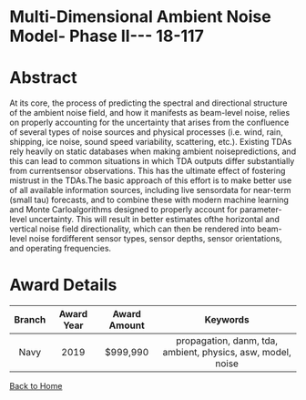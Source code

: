 
Multi-Dimensional Ambient Noise Model- Phase II--- 18-117
=========================================================

# Abstract


At its core, the process of predicting the spectral and directional structure of the ambient noise field, and how it manifests as beam-level noise, relies on properly accounting for the uncertainty that arises from the confluence of several types of noise sources and physical processes (i.e. wind, rain, shipping, ice noise, sound speed variability, scattering, etc.). Existing TDAs rely heavily on static databases when making ambient noisepredictions, and this can lead to common situations in which TDA outputs differ substantially from currentsensor observations. This has the ultimate effect of fostering mistrust in the TDAs.The basic approach of this effort is to make better use of all available information sources, including live sensordata for near-term (small tau) forecasts, and to combine these with modern machine learning and Monte Carloalgorithms designed to properly account for parameter-level uncertainty. This will result in better estimates ofthe horizontal and vertical noise field directionality, which can then be rendered into beam-level noise fordifferent sensor types, sensor depths, sensor orientations, and operating frequencies.  

# Award Details

|Branch|Award Year|Award Amount|Keywords|
| :---: | :---: | :---: | :---: |
|Navy|2019|$999,990|propagation, danm, tda, ambient, physics, asw, model, noise|
  
  


[Back to Home](https://github.com/chrischow/dod_sbir_awards/JH/#1982)